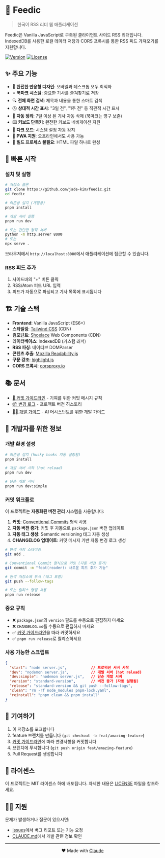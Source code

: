 # 📰 Feedic

> 한국어 RSS 리더 웹 애플리케이션

Feedic은 Vanilla JavaScript로 구축된 클라이언트 사이드 RSS 리더입니다. IndexedDB를 사용한 로컬 데이터 저장과 CORS 프록시를 통한 RSS 피드 가져오기를 지원합니다.

[![Version](https://img.shields.io/badge/version-1.0.0-blue.svg)](https://github.com/jadestern/feedic/releases)
[![License](https://img.shields.io/badge/license-MIT-green.svg)](LICENSE)

## ✨ 주요 기능

- 📱 **완전한 반응형 디자인**: 모바일과 데스크톱 모두 최적화
- ⭐ **북마크 시스템**: 중요한 기사를 즐겨찾기로 저장
- 🔍 **전체 화면 검색**: 제목과 내용을 통한 스마트 검색
- 🕒 **상대적 시간 표시**: "3일 전", "1주 전" 등 직관적 시간 표시
- 🧹 **자동 정리**: 7일 이상 된 기사 자동 삭제 (북마크는 영구 보존)
- ⌨️ **키보드 단축키**: 완전한 키보드 네비게이션 지원
- 🌙 **다크 모드**: 시스템 설정 자동 감지
- 📱 **PWA 지원**: 오프라인에서도 사용 가능
- 🚀 **빌드 프로세스 불필요**: HTML 파일 하나로 완성

## 🚀 빠른 시작

### 설치 및 실행

```bash
# 저장소 클론
git clone https://github.com/jade-kim/feedic.git
cd feedic

# 의존성 설치 (개발용)
pnpm install

# 개발 서버 실행
pnpm run dev

# 또는 간단한 정적 서버
python -m http.server 8000
# 또는
npx serve .
```

브라우저에서 `http://localhost:8000`에서 애플리케이션에 접근할 수 있습니다.

### RSS 피드 추가

1. 사이드바의 "+" 버튼 클릭
2. RSS/Atom 피드 URL 입력
3. 피드가 자동으로 파싱되고 기사 목록에 표시됩니다

## 🏗️ 기술 스택

- **Frontend**: Vanilla JavaScript (ES6+)
- **스타일링**: [Tailwind CSS](https://tailwindcss.com/) (CDN)
- **컴포넌트**: [Shoelace](https://shoelace.style/) Web Components (CDN)
- **데이터베이스**: IndexedDB (커스텀 래퍼)
- **RSS 파싱**: 네이티브 DOMParser
- **콘텐츠 추출**: [Mozilla Readability.js](https://github.com/mozilla/readability)
- **구문 강조**: [highlight.js](https://highlightjs.org/)
- **CORS 프록시**: [corsproxy.io](https://corsproxy.io/)

## 📚 문서

- [📝 커밋 가이드라인](COMMIT_GUIDELINES.md) - 기여를 위한 커밋 메시지 규칙
- [📦 변경 로그](CHANGELOG.md) - 프로젝트 버전 히스토리
- [👩‍💻 개발 가이드](CLAUDE.md) - AI 어시스턴트를 위한 개발 가이드

## 🔧 개발자를 위한 정보

### 개발 환경 설정

```bash
# 의존성 설치 (husky hooks 자동 설정됨)
pnpm install

# 개발 서버 시작 (hot reload)
pnpm run dev

# 단순 개발 서버
pnpm run dev:simple
```

### 커밋 워크플로

이 프로젝트는 **자동화된 버전 관리** 시스템을 사용합니다:

1. **커밋**: [Conventional Commits](https://conventionalcommits.org/) 형식 사용
2. **자동 버전 증가**: 커밋 후 자동으로 `package.json` 버전 업데이트
3. **자동 태그 생성**: Semantic versioning 태그 자동 생성
4. **CHANGELOG 업데이트**: 커밋 메시지 기반 자동 변경 로그 생성

```bash
# 변경 사항 스테이징
git add .

# Conventional Commit 형식으로 커밋 (자동 버전 증가)
git commit -m "feat(reader): 새로운 피드 추가 기능"

# 원격 저장소에 푸시 (태그 포함)
git push --follow-tags

# 또는 릴리스 명령 사용
pnpm run release
```

### 중요 규칙

- ❌ `package.json`의 `version` 필드를 수동으로 편집하지 마세요
- ❌ `CHANGELOG.md`를 수동으로 편집하지 마세요
- ✅ [커밋 가이드라인](COMMIT_GUIDELINES.md)을 따라 커밋하세요
- ✅ `pnpm run release`로 릴리스하세요

### 사용 가능한 스크립트

```json
{
  "start": "node server.js",           // 프로덕션 서버 시작
  "dev": "nodemon server.js",          // 개발 서버 (hot reload)
  "dev:simple": "nodemon server.js",   // 단순 개발 서버  
  "version": "standard-version",       // 버전 증가 (자동 실행됨)
  "release": "standard-version && git push --follow-tags",
  "clean": "rm -rf node_modules pnpm-lock.yaml",
  "reinstall": "pnpm clean && pnpm install"
}
```

## 🤝 기여하기

1. 이 저장소를 포크합니다
2. feature 브랜치를 만듭니다 (`git checkout -b feat/amazing-feature`)
3. [커밋 가이드라인](COMMIT_GUIDELINES.md)에 따라 변경사항을 커밋합니다
4. 브랜치에 푸시합니다 (`git push origin feat/amazing-feature`)
5. Pull Request를 생성합니다

## 📄 라이센스

이 프로젝트는 MIT 라이센스 하에 배포됩니다. 자세한 내용은 [LICENSE](LICENSE) 파일을 참조하세요.

## 🙋‍♀️ 지원

문제가 발생하거나 질문이 있으시면:

- [Issues](https://github.com/jade-kim/gemini-feedic/issues)에서 버그 리포트 또는 기능 요청
- [CLAUDE.md](CLAUDE.md)에서 개발 관련 정보 확인

---

<p align="center">
  ❤️ Made with <a href="https://claude.ai">Claude</a>
</p>
